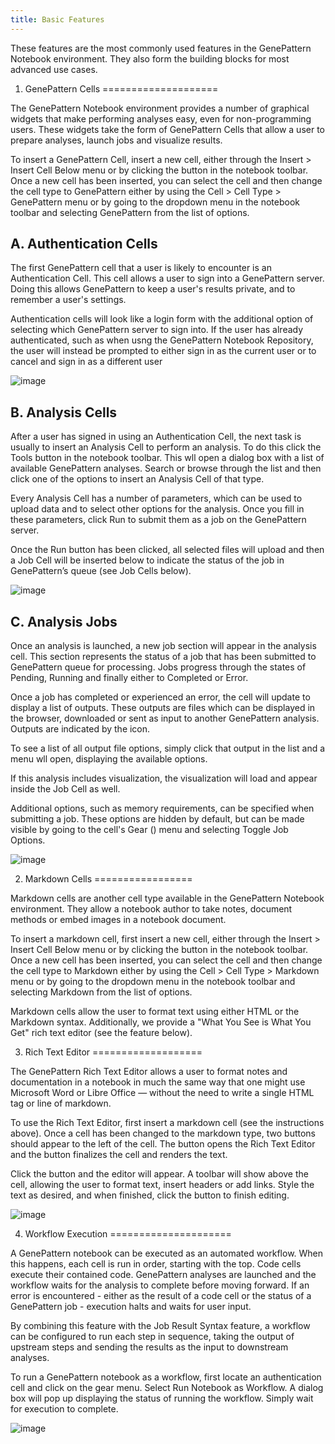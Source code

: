 ```yaml
---
title: Basic Features
---
```


These features are the most commonly used features in the GenePattern
Notebook environment. They also form the building blocks for most
advanced use cases.

1. GenePattern Cells
====================

The GenePattern Notebook environment provides a number of graphical
widgets that make performing analyses easy, even for non-programming
users. These widgets take the form of GenePattern Cells that allow a
user to prepare analyses, launch jobs and visualize results.

To insert a GenePattern Cell, insert a new cell, either through the
Insert &gt; Insert Cell Below menu or by clicking the button in the
notebook toolbar. Once a new cell has been inserted, you can select the
cell and then change the cell type to GenePattern either by using the
Cell &gt; Cell Type &gt; GenePattern menu or by going to the dropdown
menu in the notebook toolbar and selecting GenePattern from the list of
options.

A. Authentication Cells
-----------------------

The first GenePattern cell that a user is likely to encounter is an
Authentication Cell. This cell allows a user to sign into a GenePattern
server. Doing this allows GenePattern to keep a user's results private,
and to remember a user's settings.

Authentication cells will look like a login form with the additional
option of selecting which GenePattern server to sign into. If the user
has already authenticated, such as when usng the GenePattern Notebook
Repository, the user will instead be prompted to either sign in as the
current user or to cancel and sign in as a different user

![image](https://genepattern-notebook.org/wp-content/uploads/2017/02/content_screen_shot_2015-08-24_at_10_27_12.png)

B. Analysis Cells
-----------------

After a user has signed in using an Authentication Cell, the next task
is usually to insert an Analysis Cell to perform an analysis. To do this
click the Tools button in the notebook toolbar. This wll open a dialog
box with a list of available GenePattern analyses. Search or browse
through the list and then click one of the options to insert an Analysis
Cell of that type.

Every Analysis Cell has a number of parameters, which can be used to
upload data and to select other options for the analysis. Once you fill
in these parameters, click Run to submit them as a job on the
GenePattern server.

Once the Run button has been clicked, all selected files will upload and
then a Job Cell will be inserted below to indicate the status of the job
in GenePattern’s queue (see Job Cells below).

![image](https://genepattern-notebook.org/wp-content/uploads/2017/02/content_screen_shot_2015-08-24_at_10_32_11.png)

C. Analysis Jobs
----------------

Once an analysis is launched, a new job section will appear in the
analysis cell. This section represents the status of a job that has been
submitted to GenePattern queue for processing. Jobs progress through the
states of Pending, Running and finally either to Completed or Error.

Once a job has completed or experienced an error, the cell will update
to display a list of outputs. These outputs are files which can be
displayed in the browser, downloaded or sent as input to another
GenePattern analysis. Outputs are indicated by the icon.

To see a list of all output file options, simply click that output in
the list and a menu wll open, displaying the available options.

If this analysis includes visualization, the visualization will load and
appear inside the Job Cell as well.

Additional options, such as memory requirements, can be specified when
submitting a job. These options are hidden by default, but can be made
visible by going to the cell's Gear () menu and selecting Toggle Job
Options.

![image](https://genepattern-notebook.org/wp-content/uploads/2017/02/content_screen_shot_2015-08-24_at_10_33_20.png)

2. Markdown Cells
=================

Markdown cells are another cell type available in the GenePattern
Notebook environment. They allow a notebook author to take notes,
document methods or embed images in a notebook document.

To insert a markdown cell, first insert a new cell, either through the
Insert &gt; Insert Cell Below menu or by clicking the button in the
notebook toolbar. Once a new cell has been inserted, you can select the
cell and then change the cell type to Markdown either by using the Cell
&gt; Cell Type &gt; Markdown menu or by going to the dropdown menu in
the notebook toolbar and selecting Markdown from the list of options.

Markdown cells allow the user to format text using either HTML or the
Markdown syntax. Additionally, we provide a "What You See is What You
Get" rich text editor (see the feature below).

3. Rich Text Editor
===================

The GenePattern Rich Text Editor allows a user to format notes and
documentation in a notebook in much the same way that one might use
Microsoft Word or Libre Office — without the need to write a single HTML
tag or line of markdown.

To use the Rich Text Editor, first insert a markdown cell (see the
instructions above). Once a cell has been changed to the markdown type,
two buttons should appear to the left of the cell. The button opens the
Rich Text Editor and the button finalizes the cell and renders the text.

Click the button and the editor will appear. A toolbar will show above
the cell, allowing the user to format text, insert headers or add links.
Style the text as desired, and when finished, click the button to finish
editing.

![image](https://genepattern-notebook.org/wp-content/uploads/2017/02/wysiwyg.jpg)

4. Workflow Execution
=====================

A GenePattern notebook can be executed as an automated workflow. When
this happens, each cell is run in order, starting with the top. Code
cells execute their contained code. GenePattern analyses are launched
and the workflow waits for the analysis to complete before moving
forward. If an error is encountered - either as the result of a code
cell or the status of a GenePattern job - execution halts and waits for
user input.

By combining this feature with the Job Result Syntax feature, a workflow
can be configured to run each step in sequence, taking the output of
upstream steps and sending the results as the input to downstream
analyses.

To run a GenePattern notebook as a workflow, first locate an
authentication cell and click on the gear menu. Select Run Notebook as
Workflow. A dialog box will pop up displaying the status of running the
workflow. Simply wait for execution to complete.

![image](https://genepattern-notebook.org/basic-features/workflow-execution.jpg)
